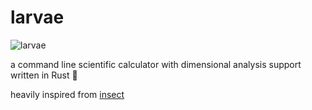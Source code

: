 # larvae

![larvae](https://gitlab.com/uploads/-/system/project/avatar/32538279/larvae.jpg?width=100)

a command line scientific calculator with dimensional analysis support written in Rust 🦀

heavily inspired from [insect](https://github.com/sharkdp/insect)
